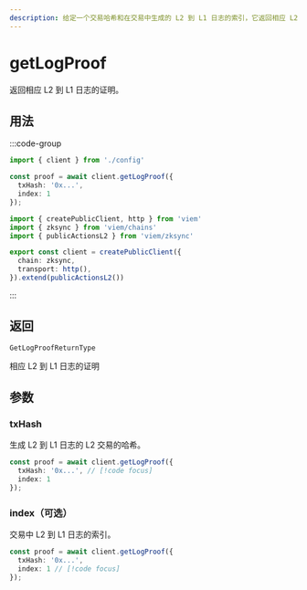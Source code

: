 ```yaml
---
description: 给定一个交易哈希和在交易中生成的 L2 到 L1 日志的索引，它返回相应 L2 到 L1 日志的证明。
---
```


# getLogProof

返回相应 L2 到 L1 日志的证明。

## 用法

:::code-group

```ts [example.ts]
import { client } from './config'

const proof = await client.getLogProof({
  txHash: '0x...',
  index: 1
});
```

```ts [config.ts]
import { createPublicClient, http } from 'viem'
import { zksync } from 'viem/chains'
import { publicActionsL2 } from 'viem/zksync'

export const client = createPublicClient({
  chain: zksync,
  transport: http(),
}).extend(publicActionsL2())
```
:::

## 返回 

`GetLogProofReturnType`

相应 L2 到 L1 日志的证明

## 参数

### txHash

生成 L2 到 L1 日志的 L2 交易的哈希。

```ts
const proof = await client.getLogProof({
  txHash: '0x...', // [!code focus]
  index: 1
});
```

### index（可选）

交易中 L2 到 L1 日志的索引。

```ts
const proof = await client.getLogProof({
  txHash: '0x...', 
  index: 1 // [!code focus]
});

```